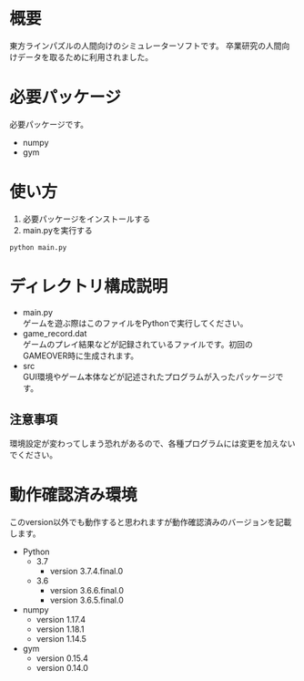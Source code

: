 # 概要
東方ラインパズルの人間向けのシミュレーターソフトです。
卒業研究の人間向けデータを取るために利用されました。

# 必要パッケージ
必要パッケージです。
- numpy 
- gym  

# 使い方
1. 必要パッケージをインストールする
2. main.pyを実行する
```
python main.py
```

# ディレクトリ構成説明
- main.py<br>
    ゲームを遊ぶ際はこのファイルをPythonで実行してください。
- game_record.dat<br>
    ゲームのプレイ結果などが記録されているファイルです。初回のGAMEOVER時に生成されます。
- src<br>
    GUI環境やゲーム本体などが記述されたプログラムが入ったパッケージです。

## 注意事項
環境設定が変わってしまう恐れがあるので、各種プログラムには変更を加えないでください。

# 動作確認済み環境
このversion以外でも動作すると思われますが動作確認済みのバージョンを記載します。
- Python 
    - 3.7 
        - version 3.7.4.final.0
    - 3.6 
        - version 3.6.6.final.0
        - version 3.6.5.final.0
- numpy 
    - version 1.17.4
    - version 1.18.1
    - version 1.14.5
- gym
    - version 0.15.4
    - version 0.14.0

